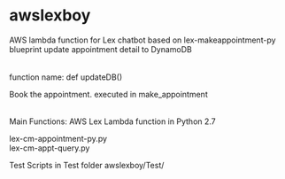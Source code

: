 # awslexboy
AWS lambda function for Lex chatbot 
based on lex-makeappointment-py blueprint 
update appointment detail to DynamoDB 

######
function name: 
  def updateDB()
  
Book the appointment.
executed in make_appointment

######
Main Functions: 
AWS Lex Lambda function in Python 2.7 

lex-cm-appointment-py.py	
lex-cm-appt-query.py

Test Scripts in Test folder 
awslexboy/Test/
